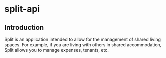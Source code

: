 # split-api
## Introduction
Split is an application intended to allow for the management of shared living spaces. For example,
if you are living with others in shared accommodation, Split allows you to manage expenses, tenants, etc. 